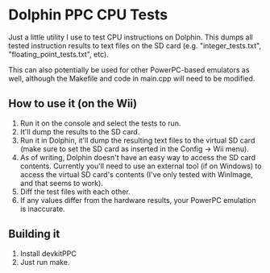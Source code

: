 # Dolphin PPC CPU Tests

Just a little utility I use to test CPU instructions on Dolphin. This dumps all tested instruction results to
text files on the SD card (e.g. "integer_tests.txt", "floating_point_tests.txt", etc).

This can also potentially be used for other PowerPC-based emulators as well, although the Makefile and code in main.cpp will need to be modified.

## How to use it (on the Wii)
1. Run it on the console and select the tests to run.
2. It'll dump the results to the SD card.
3. Run it in Dolphin, it'll dump the resulting text files to the virtual SD card (make sure to set the SD card as inserted in the Config -> Wii menu).
4. As of writing, Dolphin doesn't have an easy way to access the SD card contents.
Currently you'll need to use an external tool (if on Windows) to access the virtual SD card's contents
(I've only tested with WinImage, and that seems to work).
5. Diff the test files with each other.
6. If any values differ from the hardware results, your PowerPC emulation is inaccurate.

## Building it

1. Install devkitPPC
2. Just run make.
